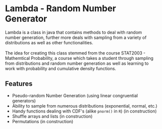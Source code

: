# Lambda - Random Number Generator

Lambda is a class in java that contains methods to deal with random number generation,
further more deals with sampling from a variety of distributions as well as other functionalities.
\
\
The idea for creating this class stemmed from the course STAT2003 - Mathemtical Probability,
a course which takes a student through sampling from distributions and random number generation
as well as learning to work with probability and cumulative density functions.


## Features

- Pseudo-random Number Generation (using linear congruential generators)
- Ability to sample from numerous distributions (exponential, normal, etc.)
- Handy functions dealing with CDF's (alike `pnorm()` in `R`) (in construction)
- Shuffle arrays and lists (in construction)
- Permutations (in construction)


